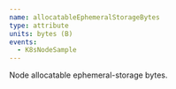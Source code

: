 ```yaml
---
name: allocatableEphemeralStorageBytes
type: attribute
units: bytes (B)
events:
  - K8sNodeSample
---
```


Node allocatable ephemeral-storage bytes.